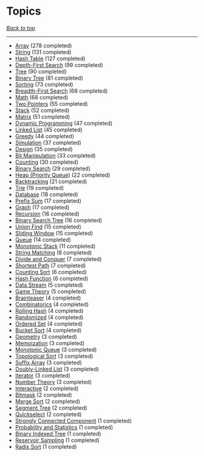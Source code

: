 # Topics

*[Back to top](<../README.md>)*

------

- [Array](<by_topic/Array.md>) (278 completed)
- [String](<by_topic/String.md>) (131 completed)
- [Hash Table](<by_topic/Hash Table.md>) (127 completed)
- [Depth-First Search](<by_topic/Depth-First Search.md>) (99 completed)
- [Tree](<by_topic/Tree.md>) (90 completed)
- [Binary Tree](<by_topic/Binary Tree.md>) (81 completed)
- [Sorting](<by_topic/Sorting.md>) (73 completed)
- [Breadth-First Search](<by_topic/Breadth-First Search.md>) (68 completed)
- [Math](<by_topic/Math.md>) (68 completed)
- [Two Pointers](<by_topic/Two Pointers.md>) (55 completed)
- [Stack](<by_topic/Stack.md>) (52 completed)
- [Matrix](<by_topic/Matrix.md>) (51 completed)
- [Dynamic Programming](<by_topic/Dynamic Programming.md>) (47 completed)
- [Linked List](<by_topic/Linked List.md>) (45 completed)
- [Greedy](<by_topic/Greedy.md>) (44 completed)
- [Simulation](<by_topic/Simulation.md>) (37 completed)
- [Design](<by_topic/Design.md>) (35 completed)
- [Bit Manipulation](<by_topic/Bit Manipulation.md>) (33 completed)
- [Counting](<by_topic/Counting.md>) (30 completed)
- [Binary Search](<by_topic/Binary Search.md>) (29 completed)
- [Heap (Priority Queue)](<by_topic/Heap (Priority Queue).md>) (22 completed)
- [Backtracking](<by_topic/Backtracking.md>) (21 completed)
- [Trie](<by_topic/Trie.md>) (19 completed)
- [Database](<by_topic/Database.md>) (18 completed)
- [Prefix Sum](<by_topic/Prefix Sum.md>) (17 completed)
- [Graph](<by_topic/Graph.md>) (17 completed)
- [Recursion](<by_topic/Recursion.md>) (16 completed)
- [Binary Search Tree](<by_topic/Binary Search Tree.md>) (16 completed)
- [Union Find](<by_topic/Union Find.md>) (15 completed)
- [Sliding Window](<by_topic/Sliding Window.md>) (15 completed)
- [Queue](<by_topic/Queue.md>) (14 completed)
- [Monotonic Stack](<by_topic/Monotonic Stack.md>) (11 completed)
- [String Matching](<by_topic/String Matching.md>) (8 completed)
- [Divide and Conquer](<by_topic/Divide and Conquer.md>) (7 completed)
- [Shortest Path](<by_topic/Shortest Path.md>) (7 completed)
- [Counting Sort](<by_topic/Counting Sort.md>) (6 completed)
- [Hash Function](<by_topic/Hash Function.md>) (6 completed)
- [Data Stream](<by_topic/Data Stream.md>) (5 completed)
- [Game Theory](<by_topic/Game Theory.md>) (5 completed)
- [Brainteaser](<by_topic/Brainteaser.md>) (4 completed)
- [Combinatorics](<by_topic/Combinatorics.md>) (4 completed)
- [Rolling Hash](<by_topic/Rolling Hash.md>) (4 completed)
- [Randomized](<by_topic/Randomized.md>) (4 completed)
- [Ordered Set](<by_topic/Ordered Set.md>) (4 completed)
- [Bucket Sort](<by_topic/Bucket Sort.md>) (4 completed)
- [Geometry](<by_topic/Geometry.md>) (3 completed)
- [Memoization](<by_topic/Memoization.md>) (3 completed)
- [Monotonic Queue](<by_topic/Monotonic Queue.md>) (3 completed)
- [Topological Sort](<by_topic/Topological Sort.md>) (3 completed)
- [Suffix Array](<by_topic/Suffix Array.md>) (3 completed)
- [Doubly-Linked List](<by_topic/Doubly-Linked List.md>) (3 completed)
- [Iterator](<by_topic/Iterator.md>) (3 completed)
- [Number Theory](<by_topic/Number Theory.md>) (3 completed)
- [Interactive](<by_topic/Interactive.md>) (2 completed)
- [Bitmask](<by_topic/Bitmask.md>) (2 completed)
- [Merge Sort](<by_topic/Merge Sort.md>) (2 completed)
- [Segment Tree](<by_topic/Segment Tree.md>) (2 completed)
- [Quickselect](<by_topic/Quickselect.md>) (2 completed)
- [Strongly Connected Component](<by_topic/Strongly Connected Component.md>) (1 completed)
- [Probability and Statistics](<by_topic/Probability and Statistics.md>) (1 completed)
- [Binary Indexed Tree](<by_topic/Binary Indexed Tree.md>) (1 completed)
- [Reservoir Sampling](<by_topic/Reservoir Sampling.md>) (1 completed)
- [Radix Sort](<by_topic/Radix Sort.md>) (1 completed)
